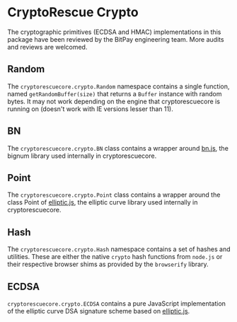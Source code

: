 # CryptoRescue Crypto
The cryptographic primitives (ECDSA and HMAC) implementations in this package have been reviewed by the BitPay engineering team. More audits and reviews are welcomed.

## Random
The `cryptorescuecore.crypto.Random` namespace contains a single function, named `getRandomBuffer(size)` that returns a `Buffer` instance with random bytes. It may not work depending on the engine that cryptorescuecore is running on (doesn't work with IE versions lesser than 11).

## BN
The `cryptorescuecore.crypto.BN` class contains a wrapper around [bn.js](https://github.com/indutny/bn.js), the bignum library used internally in cryptorescuecore.

## Point
The `cryptorescuecore.crypto.Point` class contains a wrapper around the class Point of [elliptic.js](https://github.com/indutny/elliptic), the elliptic curve library used internally in cryptorescuecore.

## Hash
The `cryptorescuecore.crypto.Hash` namespace contains a set of hashes and utilities. These are either the native `crypto` hash functions from `node.js` or their respective browser shims as provided by the `browserify` library.

## ECDSA
`cryptorescuecore.crypto.ECDSA` contains a pure JavaScript implementation of the elliptic curve DSA signature scheme based on [elliptic.js](https://github.com/indutny/elliptic).
